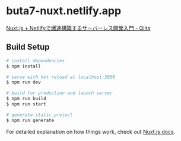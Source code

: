 # buta7-nuxt.netlify.app

[Nuxt\.js \+ Netlifyで爆速構築するサーバーレス開発入門 \- Qiita](https://qiita.com/isihigameKoudai/items/e3b136e9964f1d30d73d)

## Build Setup

```bash
# install dependencies
$ npm install

# serve with hot reload at localhost:3000
$ npm run dev

# build for production and launch server
$ npm run build
$ npm run start

# generate static project
$ npm run generate
```

For detailed explanation on how things work, check out [Nuxt.js docs](https://nuxtjs.org).

